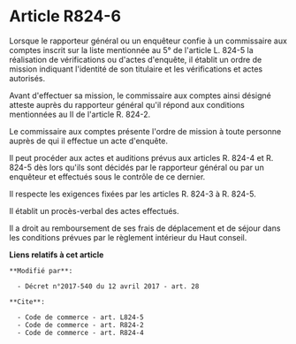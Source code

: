 # Article R824-6

Lorsque le rapporteur général ou un enquêteur confie à un commissaire aux comptes inscrit sur la liste mentionnée au 5° de
l'article L. 824-5 la réalisation de vérifications ou d'actes d'enquête, il établit un ordre de mission indiquant l'identité
de son titulaire et les vérifications et actes autorisés.

Avant d'effectuer sa mission, le commissaire aux comptes ainsi désigné atteste auprès du rapporteur général qu'il répond aux
conditions mentionnées au II de l'article R. 824-2.

Le commissaire aux comptes présente l'ordre de mission à toute personne auprès de qui il effectue un acte d'enquête.

Il peut procéder aux actes et auditions prévus aux articles R. 824-4 et R. 824-5 dès lors qu'ils sont décidés par le
rapporteur général ou par un enquêteur et effectués sous le contrôle de ce dernier.

Il respecte les exigences fixées par les articles R. 824-3 à R. 824-5.

Il établit un procès-verbal des actes effectués.

Il a droit au remboursement de ses frais de déplacement et de séjour dans les conditions prévues par le règlement intérieur
du Haut conseil.

**Liens relatifs à cet article**

	**Modifié par**:

	  - Décret n°2017-540 du 12 avril 2017 - art. 28

	**Cite**:

	  - Code de commerce - art. L824-5
	  - Code de commerce - art. R824-2
	  - Code de commerce - art. R824-4
